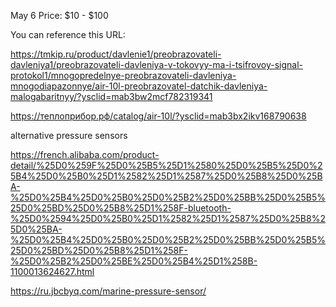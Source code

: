 May 6
Price: $10 - $100

You can reference this URL:

https://tmkip.ru/product/davlenie1/preobrazovateli-davleniya1/preobrazovateli-davleniya-v-tokovyy-ma-i-tsifrovoy-signal-protokol1/mnogopredelnye-preobrazovateli-davleniya-mnogodiapazonnye/air-10l-preobrazovatel-datchik-davleniya-malogabaritnyy/?ysclid=mab3bw2mcf782319341

https://теплоприбор.рф/catalog/air-10l/?ysclid=mab3bx2ikv168790638


alternative pressure sensors

https://french.alibaba.com/product-detail/%25D0%259F%25D0%25B5%25D1%2580%25D0%25B5%25D0%25B4%25D0%25B0%25D1%2582%25D1%2587%25D0%25B8%25D0%25BA-%25D0%25B4%25D0%25B0%25D0%25B2%25D0%25BB%25D0%25B5%25D0%25BD%25D0%25B8%25D1%258F-bluetooth-%25D0%2594%25D0%25B0%25D1%2582%25D1%2587%25D0%25B8%25D0%25BA-%25D0%25B4%25D0%25B0%25D0%25B2%25D0%25BB%25D0%25B5%25D0%25BD%25D0%25B8%25D1%258F-%25D0%25B2%25D0%25BE%25D0%25B4%25D1%258B-1100013624627.html

https://ru.jbcbyq.com/marine-pressure-sensor/
